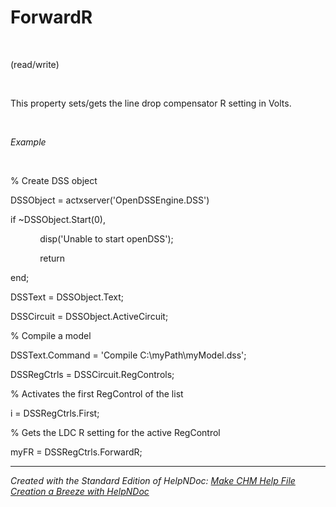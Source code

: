 # ForwardR

&nbsp;

(read/write)

&nbsp;

This property sets/gets the line drop compensator R setting in Volts.

&nbsp;

*Example*

&nbsp;

% Create DSS object

DSSObject = actxserver('OpenDSSEngine.DSS')

if ~DSSObject.Start(0),

&nbsp; &nbsp; &nbsp; &nbsp; &nbsp; &nbsp; disp('Unable to start openDSS');

&nbsp; &nbsp; &nbsp; &nbsp; &nbsp; &nbsp; return

end;

DSSText = DSSObject.Text;

DSSCircuit = DSSObject.ActiveCircuit;

% Compile a model &nbsp; &nbsp;

DSSText.Command = 'Compile C:\\myPath\\myModel.dss';

DSSRegCtrls = DSSCircuit.RegControls;

% Activates the first RegControl of the list

i = DSSRegCtrls.First;

% Gets the LDC R setting for the active RegControl

myFR = DSSRegCtrls.ForwardR;

***
_Created with the Standard Edition of HelpNDoc: [Make CHM Help File Creation a Breeze with HelpNDoc](<https://www.helpndoc.com/feature-tour/create-chm-help-files/>)_

